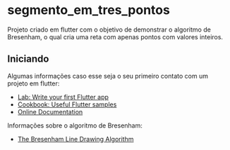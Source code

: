 # segmento_em_tres_pontos

Projeto criado em flutter com o objetivo de demonstrar o algoritmo de Bresenham, o qual cria uma reta com apenas pontos com valores inteiros.

## Iniciando

Algumas informações caso esse seja o seu primeiro contato com um projeto em flutter:

- [Lab: Write your first Flutter app](https://flutter.dev/docs/get-started/codelab)
- [Cookbook: Useful Flutter samples](https://flutter.dev/docs/cookbook)
- [Online Documentation](https://flutter.dev/docs)

Informações sobre o algoritmo de Bresenham:
- [The Bresenham Line Drawing Algorithm](https://personal.math.ubc.ca/~cass/courses/m308-02b/projects/puhalovic/)